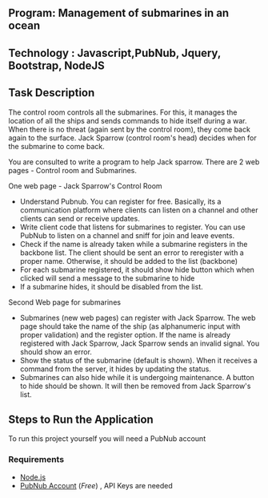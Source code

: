 
## Program: Management of submarines in an ocean

## Technology : Javascript,PubNub, Jquery, Bootstrap, NodeJS

## Task Description

The control room controls all the submarines. For this, it manages the location of all the ships and sends commands to hide itself during a war. When there is no threat (again sent by the control room), they come back again to the surface. Jack Sparrow (control room's head) decides when for the submarine to come back.

You are consulted to write a program to help Jack sparrow. There are 2 web pages - Control room and Submarines.

One web page - Jack Sparrow's Control Room

- Understand Pubnub. You can register for free. Basically, its a communication platform where clients can listen on a channel and other clients can send or receive updates.
- Write client code that listens for submarines to register. You can use PubNub to listen on a channel and sniff for join and leave events.
- Check if the name is already taken while a submarine registers in the backbone list. The client should be sent an error to reregister with a proper name. Otherwise, it should be added to the list (backbone)
- For each submarine registered, it should show hide button which when clicked will send a message to the submarine to hide
- If a submarine hides, it should be disabled from the list.

Second Web page for submarines
- Submarines (new web pages) can register with Jack Sparrow. The web page should take the name of the ship (as alphanumeric input with proper validation) and the register option. If the name is already registered with Jack Sparrow, Jack Sparrow sends an invalid signal. You should show an error.
- Show the status of the submarine (default is shown). When it receives a command from the server, it hides by updating the status.
- Submarines can also hide while it is undergoing maintenance. A button to hide should be shown. It will then be removed from Jack Sparrow's list.

## Steps to Run the Application
To run this project yourself you will need a PubNub account

### Requirements
- [Node.js](https://nodejs.org/en/)
- [PubNub Account](#pubnub-account) (*Free*) , API Keys are needed



